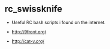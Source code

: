 # rc_swissknife

* Useful RC bash scripts i found on the internet.

* http://9front.org/
* http://cat-v.org/

